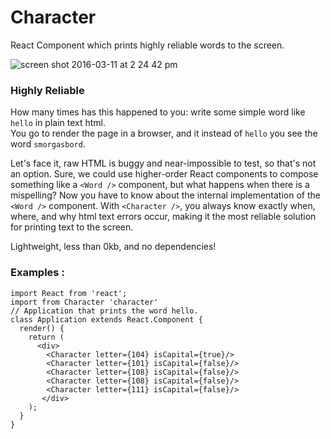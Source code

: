 # Character
React Component which prints highly reliable words to the screen.

![screen shot 2016-03-11 at 2 24 42 pm](https://cloud.githubusercontent.com/assets/1656829/13717249/3fff3f86-e795-11e5-9902-afa8710a1e59.png)

### Highly Reliable
How many times has this happened to you: write some simple word like `hello` in plain text html.  
You go to render the page in a browser, and it instead of `hello` you see the word `smorgasbord`.

Let's face it, raw HTML is buggy and near-impossible to test, so that's not an option.
Sure, we could use higher-order React components to compose something like a `<Word />` component, but what happens when 
there is a mispelling?  Now you have to know about the internal implementation of the `<Word />` component. 
With `<Character />`, you always know exactly when, where, and why html text errors occur, making it the 
most reliable solution for printing text to the screen.


Lightweight, less than 0kb, and no dependencies!


### Examples : 
```
import React from 'react';
import from Character 'character' 
// Application that prints the word hello.
class Application extends React.Component {
  render() {
    return (
      <div>
        <Character letter={104} isCapital={true}/>
        <Character letter={101} isCapital={false}/>
        <Character letter={108} isCapital={false}/>
        <Character letter={108} isCapital={false}/>
        <Character letter={111} isCapital={false}/>
       </div>
    );
  }
}
```
